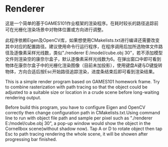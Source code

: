 # Renderer
这是一个简单的基于GAMES101作业框架的渲染程序。在耗时较长的路径追踪前可在光栅化渲染场景中对物体位置或方向进行调整。

此程序依赖Eigen及OpenCV库，如果想使用CMakelists.txt进行编译还需要改变其中对应的配置路径。建议使用命令行运行程序，在程序调用后加所选物体文件路径及逐像素采样光线数，类似"./renderer E:/model/cube.obj 30"，若不添加模型文件则渲染空的康奈尔盒子，默认逐像素采样光线数为6。在弹出窗口中即可看到物体在康奈尔盒子中的光栅化渲染图像（目前未加投影），使用键盘A键与D键旋转物体，方向合适后按Esc开始路径追踪渲染，进度条结束后即可看到渲染结果。

This is a simple render program based on GAMES101 homework frame. Try to combine rasterization with path tracing so that the object could be adjusted to a suitable size or location in a crude scene before long-waiting rendering output.

Before build this program, you have to configure Eigen and OpenCV correctly then change configuration path in CMakelists.txt.Using command line to run with object file path and sample per pixel such as "./renderer E:/model/cube.obj 30", a pop-up window would show the object in the Cornellbox scene(without shadow now). Tap A or D to rotate object then tap Esc to path tracing rendering the whole scene, it will be showen after progressing bar finished.
